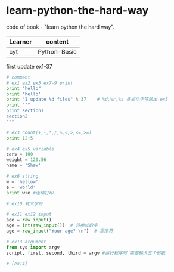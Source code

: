 # learn-python-the-hard-way
code of book - "learn python the hard way".

| Learner | content |
|-----------|----------|
| cyt | Python-Basic |

first update ex1-37
```python
# comment
# ex1 ex2 ex5 ex7-9 print 
print "hello"
print 'hello'
print "I update %d files" % 37    # %d,%r,%s 格式化字符输出 ex5
print """
print section1
section2
"""

# ex3 count(+,-,*,/,%,<,>,<=,>=)
print 12+5

# ex4 ex5 variable
cars = 100
weight = 120.56
name = 'Shaw'

# ex6 string 
w = 'hellow'
e = 'world'
print w+e #连续打印

# ex10 转义字符

# ex11 ex12 input
age = raw_input()
age = int(raw_input())  # 转换成数字
age = raw_input("Your age? \n")  # 提示符

# ex13 argument
from sys import argv
script, first, second, third = argv #运行程序时 需要输入三个参数

# [ex14]

```
[ex14]:https://github.com/sillyer/learn-python-the-hard-way/blob/master/ex14.py 

